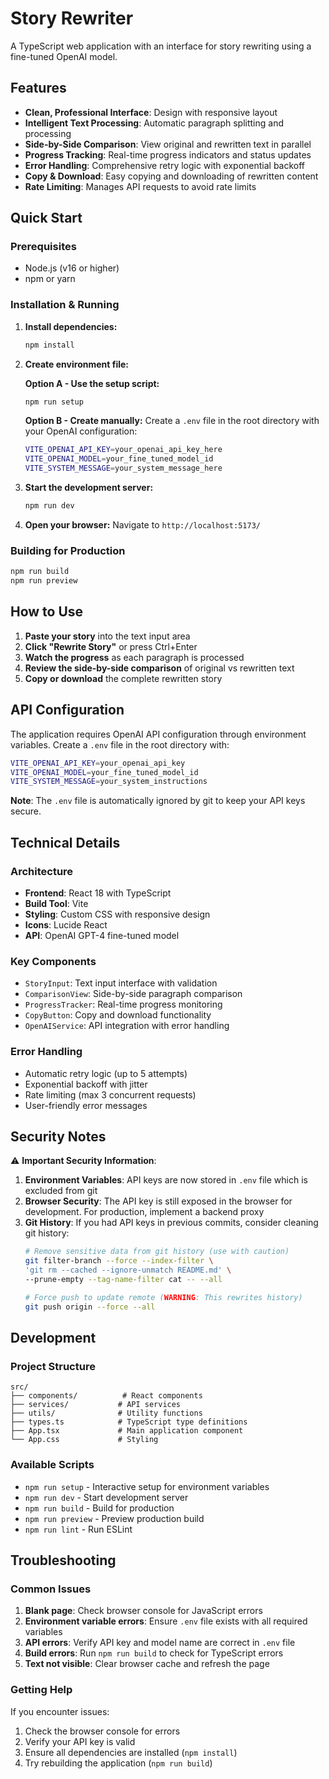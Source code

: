 # Story Rewriter

A TypeScript web application with an interface for story rewriting using a fine-tuned OpenAI model.

## Features

- **Clean, Professional Interface**: Design with responsive layout
- **Intelligent Text Processing**: Automatic paragraph splitting and processing
- **Side-by-Side Comparison**: View original and rewritten text in parallel
- **Progress Tracking**: Real-time progress indicators and status updates
- **Error Handling**: Comprehensive retry logic with exponential backoff
- **Copy & Download**: Easy copying and downloading of rewritten content
- **Rate Limiting**: Manages API requests to avoid rate limits

## Quick Start

### Prerequisites
- Node.js (v16 or higher)
- npm or yarn

### Installation & Running

1. **Install dependencies:**
   ```bash
   npm install
   ```

2. **Create environment file:**

   **Option A - Use the setup script:**
   ```bash
   npm run setup
   ```

   **Option B - Create manually:**
   Create a `.env` file in the root directory with your OpenAI configuration:
   ```bash
   VITE_OPENAI_API_KEY=your_openai_api_key_here
   VITE_OPENAI_MODEL=your_fine_tuned_model_id
   VITE_SYSTEM_MESSAGE=your_system_message_here
   ```

3. **Start the development server:**
   ```bash
   npm run dev
   ```

4. **Open your browser:**
   Navigate to `http://localhost:5173/`

### Building for Production

```bash
npm run build
npm run preview
```

## How to Use

1. **Paste your story** into the text input area
2. **Click "Rewrite Story"** or press Ctrl+Enter
3. **Watch the progress** as each paragraph is processed
4. **Review the side-by-side comparison** of original vs rewritten text
5. **Copy or download** the complete rewritten story

## API Configuration

The application requires OpenAI API configuration through environment variables. Create a `.env` file in the root directory with:

```bash
VITE_OPENAI_API_KEY=your_openai_api_key
VITE_OPENAI_MODEL=your_fine_tuned_model_id
VITE_SYSTEM_MESSAGE=your_system_instructions
```

**Note**: The `.env` file is automatically ignored by git to keep your API keys secure.

## Technical Details

### Architecture
- **Frontend**: React 18 with TypeScript
- **Build Tool**: Vite
- **Styling**: Custom CSS with responsive design
- **Icons**: Lucide React
- **API**: OpenAI GPT-4 fine-tuned model

### Key Components
- `StoryInput`: Text input interface with validation
- `ComparisonView`: Side-by-side paragraph comparison
- `ProgressTracker`: Real-time progress monitoring
- `CopyButton`: Copy and download functionality
- `OpenAIService`: API integration with error handling

### Error Handling
- Automatic retry logic (up to 5 attempts)
- Exponential backoff with jitter
- Rate limiting (max 3 concurrent requests)
- User-friendly error messages

## Security Notes

⚠️ **Important Security Information**:

1. **Environment Variables**: API keys are now stored in `.env` file which is excluded from git
2. **Browser Security**: The API key is still exposed in the browser for development. For production, implement a backend proxy
3. **Git History**: If you had API keys in previous commits, consider cleaning git history:
   ```bash
   # Remove sensitive data from git history (use with caution)
   git filter-branch --force --index-filter \
   'git rm --cached --ignore-unmatch README.md' \
   --prune-empty --tag-name-filter cat -- --all

   # Force push to update remote (WARNING: This rewrites history)
   git push origin --force --all
   ```

## Development

### Project Structure
```
src/
├── components/          # React components
├── services/           # API services
├── utils/              # Utility functions
├── types.ts            # TypeScript type definitions
├── App.tsx             # Main application component
└── App.css             # Styling
```

### Available Scripts
- `npm run setup` - Interactive setup for environment variables
- `npm run dev` - Start development server
- `npm run build` - Build for production
- `npm run preview` - Preview production build
- `npm run lint` - Run ESLint

## Troubleshooting

### Common Issues

1. **Blank page**: Check browser console for JavaScript errors
2. **Environment variable errors**: Ensure `.env` file exists with all required variables
3. **API errors**: Verify API key and model name are correct in `.env` file
4. **Build errors**: Run `npm run build` to check for TypeScript errors
5. **Text not visible**: Clear browser cache and refresh the page

### Getting Help

If you encounter issues:
1. Check the browser console for errors
2. Verify your API key is valid
3. Ensure all dependencies are installed (`npm install`)
4. Try rebuilding the application (`npm run build`)
